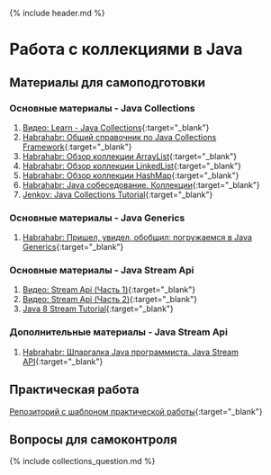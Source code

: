 {% include header.md %}

Работа с коллекциями в Java
=====================

Материалы для самоподготовки
---------------------
### Основные материалы - Java Collections
1. [Видео: Learn - Java Collections](https://learn.by/courses/course-v1:EPAM+JColl+ext1/about){:target="_blank"}
1. [Habrahabr: Общий справочник по Java Collections Framework](https://habrahabr.ru/post/237043/){:target="_blank"}
1. [Habrahabr: Обзор коллекции ArrayList](http://habrahabr.ru/post/128269/){:target="_blank"}
1. [Habrahabr: Обзор коллекции LinkedList](http://habrahabr.ru/post/127864/){:target="_blank"}
1. [Habrahabr: Обзор коллекции HashMap](http://habrahabr.ru/post/128017/){:target="_blank"}
1. [Habrahabr: Java собеседование. Коллекции](https://habr.com/ru/post/162017/){:target="_blank"}
1. [Jenkov: Java Collections Tutorial](http://tutorials.jenkov.com/java-collections/index.html){:target="_blank"}

### Основные материалы - Java Generics
1. [Habrahabr: Пришел, увидел, обобщил: погружаемся в Java Generics](https://habr.com/ru/company/sberbank/blog/416413/){:target="_blank"}

### Основные материалы - Java Stream Api
1. [Видео: Stream Api (Часть 1)](https://www.youtube.com/watch?v=O8oN4KSZEXE){:target="_blank"}
1. [Видео: Stream Api (Часть 2)](https://www.youtube.com/watch?v=i0Jr2l3jrDA){:target="_blank"}
1. [Java 8 Stream Tutorial](https://winterbe.com/posts/2014/07/31/java8-stream-tutorial-examples/){:target="_blank"}

### Дополнительные материалы - Java Stream Api
1. [Habrahabr: Шпаргалка Java программиста. Java Stream API](https://habr.com/ru/company/luxoft/blog/270383/){:target="_blank"}

Практическая работа
---------------------
[Репозиторий с шаблоном практической работы](https://github.com/JAVA-ONLINE-EDUCATION-COURSE/java-collections-template){:target="_blank"}

Вопросы для самоконтроля
---------------------
{% include collections_question.md %}
